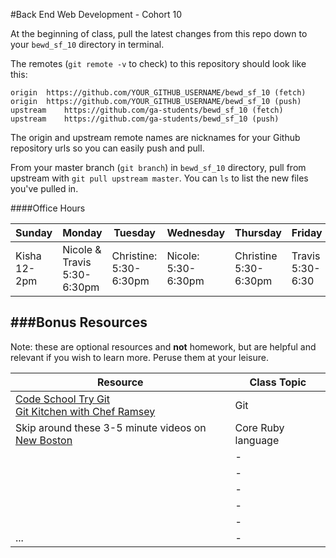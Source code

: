 #Back End Web Development - Cohort 10 

At the beginning of class, pull the latest changes from this repo down to your `bewd_sf_10` directory in terminal.    

The remotes  (`git remote -v` to check) to this repository should look like this:   
 
    origin	https://github.com/YOUR_GITHUB_USERNAME/bewd_sf_10 (fetch)    
    origin	https://github.com/YOUR_GITHUB_USERNAME/bewd_sf_10 (push)    
    upstream	https://github.com/ga-students/bewd_sf_10 (fetch)    
    upstream	https://github.com/ga-students/bewd_sf_10 (push)

The origin and upstream remote names are nicknames for your Github repository urls so you can easily push and pull.    
 
From your master branch (`git branch`) in `bewd_sf_10` directory, pull from upstream with `git pull upstream master`. You can `ls` to list the new files you've pulled in.

####Office Hours

| Sunday | Monday | Tuesday | Wednesday | Thursday | Friday | Saturday |
| ------ | ------ | ------- | --------- | -------- | ------ | -------- |
| Kisha <br> 12-2pm | Nicole & Travis 5:30-6:30pm | Christine: <br> 5:30-6:30pm | Nicole: <br> 5:30-6:30pm | Christine <br> 5:30-6:30pm | Travis 5:30-6:30 | - | 


###Bonus Resources
-------
Note: these are optional resources and **not** homework, but are helpful and relevant if you wish to learn more. Peruse them at your leisure.

| Resource | Class Topic |
| -------- | ----------- |
| [Code School Try Git](https://www.codeschool.com/courses/try-git) <br/>[Git Kitchen with Chef Ramsey](http://bloggytoons.com/posts/2013/10/10/git-kitchen-wchef-ramsay) | Git |
| Skip around these 3-5 minute videos on [New Boston](https://www.thenewboston.com/videos.php?cat=50) | Core Ruby language |
|          | - |
|          | - |
|          | - |
|          | - |
|          | - |
| ...      | - |
